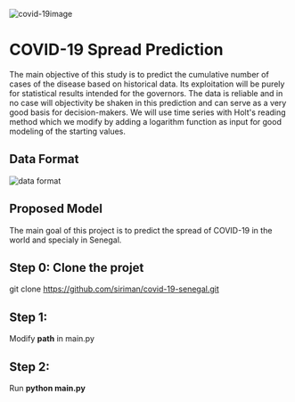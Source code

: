 ![covid-19image](https://user-images.githubusercontent.com/16143588/79042217-3713e780-7be5-11ea-85c5-ad96cc92e222.png)

# COVID-19 Spread Prediction
The main objective of this study is to predict the cumulative number of cases of the disease based on historical data. Its exploitation will be purely for statistical results intended for the governors. The data is reliable and in no case will objectivity be shaken in this prediction and can serve as a very good basis for decision-makers.
We will use time series with Holt's reading method which we modify by adding a logarithm function as input for good modeling of the starting values.

## Data Format
![data format](https://user-images.githubusercontent.com/16143588/79075306-8a6b6000-7ce1-11ea-9136-2db291e918b9.PNG)

## Proposed Model


The main goal of this project is to predict the spread of COVID-19 in the world and specialy in Senegal.
## Step 0: Clone the projet
git clone https://github.com/siriman/covid-19-senegal.git
## Step 1:

Modify **path** in main.py

## Step 2:

Run **python main.py**
